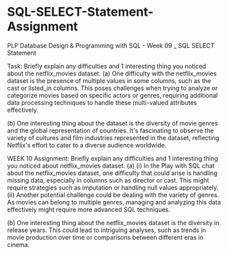 # SQL-SELECT-Statement-Assignment
PLP Database Design &amp; Programming with SQL - Week 09 _ SQL SELECT Statement 

Task: Briefly explain any difficulties and 1 interesting thing you noticed about the netflix_movies dataset.
(a) One difficulty with the netflix_movies dataset is the presence of multiple values in some columns, such as the cast or listed_in columns. This poses challenges when trying to analyze or categorize movies based on specific actors or genres, requiring additional data processing techniques to handle these multi-valued attributes effectively.

(b) One interesting thing about the dataset is the diversity of movie genres and the global representation of countries. It's fascinating to observe the variety of cultures and film industries represented in the dataset, reflecting Netflix's effort to cater to a diverse audience worldwide.



WEEK 10 Assignment: Briefly explain any difficulties and 1 interesting thing you noticed about netflix_movies dataset. 
(a) (i) In the Play with SQL chat about the netflix_movies dataset, one difficulty that could arise is handling missing data, especially in columns such as director or cast. This might require strategies such as imputation or handling null values appropriately.
(ii) Another potential challenge could be dealing with the variety of genres. As movies can belong to multiple genres, managing and analyzing this data effectively might require more advanced SQL techniques.

(b) One interesting thing about the netflix_movies dataset is the diversity in release years. This could lead to intriguing analyses, such as trends in movie production over time or comparisons between different eras in cinema.
